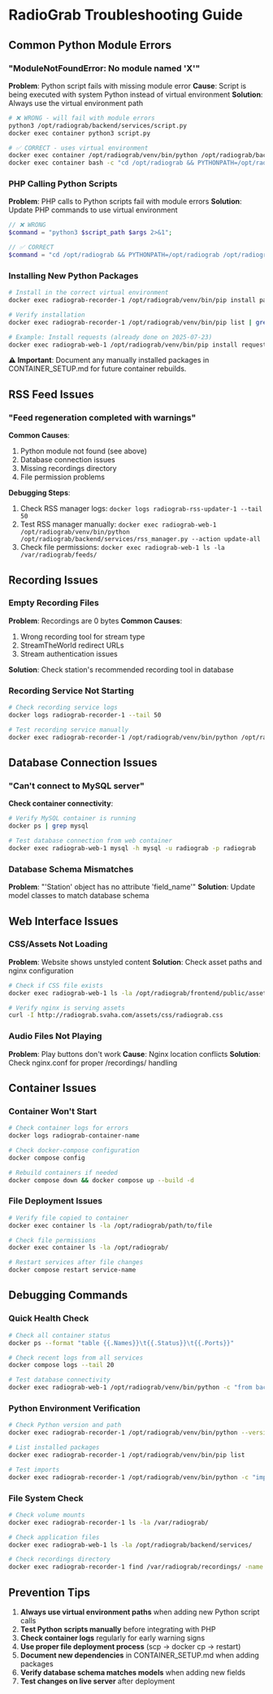# RadioGrab Troubleshooting Guide

## Common Python Module Errors

### "ModuleNotFoundError: No module named 'X'"

**Problem**: Python script fails with missing module error
**Cause**: Script is being executed with system Python instead of virtual environment
**Solution**: Always use the virtual environment path

```bash
# ❌ WRONG - will fail with module errors
python3 /opt/radiograb/backend/services/script.py
docker exec container python3 script.py

# ✅ CORRECT - uses virtual environment
docker exec container /opt/radiograb/venv/bin/python /opt/radiograb/backend/services/script.py
docker exec container bash -c "cd /opt/radiograb && PYTHONPATH=/opt/radiograb /opt/radiograb/venv/bin/python backend/services/script.py"
```

### PHP Calling Python Scripts

**Problem**: PHP calls to Python scripts fail with module errors
**Solution**: Update PHP commands to use virtual environment

```php
// ❌ WRONG
$command = "python3 $script_path $args 2>&1";

// ✅ CORRECT
$command = "cd /opt/radiograb && PYTHONPATH=/opt/radiograb /opt/radiograb/venv/bin/python $script_path $args 2>&1";
```

### Installing New Python Packages

```bash
# Install in the correct virtual environment
docker exec radiograb-recorder-1 /opt/radiograb/venv/bin/pip install package_name

# Verify installation
docker exec radiograb-recorder-1 /opt/radiograb/venv/bin/pip list | grep package_name

# Example: Install requests (already done on 2025-07-23)
docker exec radiograb-web-1 /opt/radiograb/venv/bin/pip install requests
```

**⚠️ Important**: Document any manually installed packages in CONTAINER_SETUP.md for future container rebuilds.

## RSS Feed Issues

### "Feed regeneration completed with warnings"

**Common Causes**:
1. Python module not found (see above)
2. Database connection issues
3. Missing recordings directory
4. File permission problems

**Debugging Steps**:
1. Check RSS manager logs: `docker logs radiograb-rss-updater-1 --tail 50`
2. Test RSS manager manually: `docker exec radiograb-web-1 /opt/radiograb/venv/bin/python /opt/radiograb/backend/services/rss_manager.py --action update-all`
3. Check file permissions: `docker exec radiograb-web-1 ls -la /var/radiograb/feeds/`

## Recording Issues

### Empty Recording Files

**Problem**: Recordings are 0 bytes
**Common Causes**:
1. Wrong recording tool for stream type
2. StreamTheWorld redirect URLs
3. Stream authentication issues

**Solution**: Check station's recommended recording tool in database

### Recording Service Not Starting

```bash
# Check recording service logs
docker logs radiograb-recorder-1 --tail 50

# Test recording service manually
docker exec radiograb-recorder-1 /opt/radiograb/venv/bin/python /opt/radiograb/backend/services/recording_service.py --test
```

## Database Connection Issues

### "Can't connect to MySQL server"

**Check container connectivity**:
```bash
# Verify MySQL container is running
docker ps | grep mysql

# Test database connection from web container
docker exec radiograb-web-1 mysql -h mysql -u radiograb -p radiograb
```

### Database Schema Mismatches

**Problem**: "'Station' object has no attribute 'field_name'"
**Solution**: Update model classes to match database schema

## Web Interface Issues

### CSS/Assets Not Loading

**Problem**: Website shows unstyled content
**Solution**: Check asset paths and nginx configuration

```bash
# Check if CSS file exists
docker exec radiograb-web-1 ls -la /opt/radiograb/frontend/public/assets/css/radiograb.css

# Verify nginx is serving assets
curl -I http://radiograb.svaha.com/assets/css/radiograb.css
```

### Audio Files Not Playing

**Problem**: Play buttons don't work
**Cause**: Nginx location conflicts
**Solution**: Check nginx.conf for proper /recordings/ handling

## Container Issues

### Container Won't Start

```bash
# Check container logs for errors
docker logs radiograb-container-name

# Check docker-compose configuration
docker compose config

# Rebuild containers if needed
docker compose down && docker compose up --build -d
```

### File Deployment Issues

```bash
# Verify file copied to container
docker exec container ls -la /opt/radiograb/path/to/file

# Check file permissions
docker exec container ls -la /opt/radiograb/

# Restart services after file changes
docker compose restart service-name
```

## Debugging Commands

### Quick Health Check
```bash
# Check all container status
docker ps --format "table {{.Names}}\t{{.Status}}\t{{.Ports}}"

# Check recent logs from all services
docker compose logs --tail 20

# Test database connectivity
docker exec radiograb-web-1 /opt/radiograb/venv/bin/python -c "from backend.config.database import DatabaseManager; db = DatabaseManager(); print('DB Connected:', db.test_connection())"
```

### Python Environment Verification
```bash
# Check Python version and path
docker exec radiograb-recorder-1 /opt/radiograb/venv/bin/python --version

# List installed packages
docker exec radiograb-recorder-1 /opt/radiograb/venv/bin/pip list

# Test imports
docker exec radiograb-recorder-1 /opt/radiograb/venv/bin/python -c "import requests, sqlalchemy, pymysql; print('All modules imported successfully')"
```

### File System Check
```bash
# Check volume mounts
docker exec radiograb-recorder-1 ls -la /var/radiograb/

# Check application files
docker exec radiograb-web-1 ls -la /opt/radiograb/backend/services/

# Check recordings directory
docker exec radiograb-recorder-1 find /var/radiograb/recordings/ -name "*.mp3" | head -10
```

## Prevention Tips

1. **Always use virtual environment paths** when adding new Python script calls
2. **Test Python scripts manually** before integrating with PHP
3. **Check container logs** regularly for early warning signs
4. **Use proper file deployment process** (scp → docker cp → restart)
5. **Document new dependencies** in CONTAINER_SETUP.md when adding packages
6. **Verify database schema matches models** when adding new fields
7. **Test changes on live server** after deployment